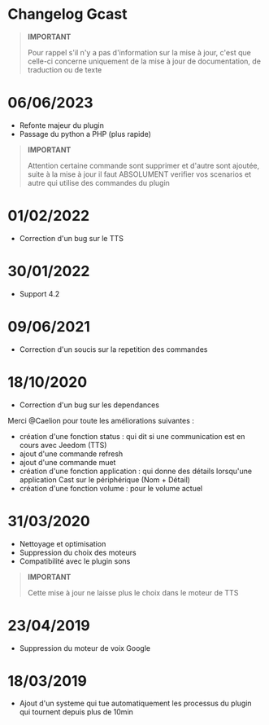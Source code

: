 # Changelog Gcast

>**IMPORTANT**
>
>Pour rappel s'il n'y a pas d'information sur la mise à jour, c'est que celle-ci concerne uniquement de la mise à jour de documentation, de traduction ou de texte

# 06/06/2023

- Refonte majeur du plugin 
- Passage du python a PHP (plus rapide)

>**IMPORTANT**
>
>Attention certaine commande sont supprimer et d'autre sont ajoutée, suite à la mise à jour il faut ABSOLUMENT verifier vos scenarios et autre qui utilise des commandes du plugin

# 01/02/2022

- Correction d'un bug sur le TTS

# 30/01/2022

- Support 4.2

# 09/06/2021

- Correction d'un soucis sur la repetition des commandes

# 18/10/2020

- Correction d'un bug sur les dependances

Merci @Caelion pour toute les améliorations suivantes :

- création d'une fonction status : qui dit si une communication est en cours avec Jeedom (TTS)
- ajout d'une commande refresh
- ajout d'une commande muet
- création d'une fonction application : qui donne des détails lorsqu'une application Cast sur le périphérique (Nom + Détail)
- création d'une fonction volume : pour le volume actuel

# 31/03/2020

- Nettoyage et optimisation
- Suppression du choix des moteurs
- Compatibilité avec le plugin sons

>**IMPORTANT**
>
>Cette mise à jour ne laisse plus le choix dans le moteur de TTS


# 23/04/2019

- Suppression du moteur de voix Google

# 18/03/2019

- Ajout d'un systeme qui tue automatiquement les processus du plugin qui tournent depuis plus de 10min
